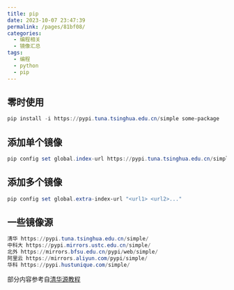 ```yaml
---
title: pip
date: 2023-10-07 23:47:39
permalink: /pages/81bf08/
categories:
  - 编程相关
  - 镜像汇总
tags:
  - 编程
  - python
  - pip
---
```

## 零时使用

```powershell
pip install -i https://pypi.tuna.tsinghua.edu.cn/simple some-package
```

## 添加单个镜像

```powershell
pip config set global.index-url https://pypi.tuna.tsinghua.edu.cn/simple
```

## 添加多个镜像

```powershell
pip config set global.extra-index-url "<url1> <url2>..."
```

## 一些镜像源

```powershell
清华 https://pypi.tuna.tsinghua.edu.cn/simple/
中科大 https://pypi.mirrors.ustc.edu.cn/simple/
北外 https://mirrors.bfsu.edu.cn/pypi/web/simple/
阿里云 https://mirrors.aliyun.com/pypi/simple/
华科 https://pypi.hustunique.com/simple/
```

部分内容参考自[清华源教程](https://mirrors.tuna.tsinghua.edu.cn/help/pypi/)
